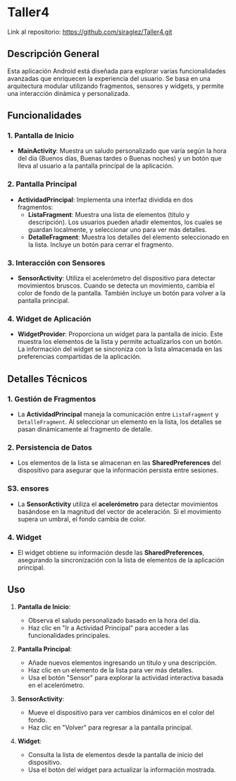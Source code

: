 # Taller4
 
Link al repositorio: https://github.com/siraglez/Taller4.git

## Descripción General

Esta aplicación Android está diseñada para explorar varias funcionalidades avanzadas que enriquecen la experiencia del usuario. Se basa en una arquitectura modular utilizando fragmentos, sensores y widgets, y permite una interacción dinámica y personalizada.

## Funcionalidades

### 1. Pantalla de Inicio
- **MainActivity**: Muestra un saludo personalizado que varía según la hora del día (Buenos días, Buenas tardes o Buenas noches) y un botón que lleva al usuario a la pantalla principal de la aplicación.

### 2. Pantalla Principal
- **ActividadPrincipal**: Implementa una interfaz dividida en dos fragmentos:
  - **ListaFragment**: Muestra una lista de elementos (título y descripción). Los usuarios pueden añadir elementos, los cuales se guardan localmente, y seleccionar uno para ver más detalles.
  - **DetalleFragment**: Muestra los detalles del elemento seleccionado en la lista. Incluye un botón para cerrar el fragmento.

### 3. Interacción con Sensores
- **SensorActivity**: Utiliza el acelerómetro del dispositivo para detectar movimientos bruscos. Cuando se detecta un movimiento, cambia el color de fondo de la pantalla. También incluye un botón para volver a la pantalla principal.

### 4. Widget de Aplicación
- **WidgetProvider**: Proporciona un widget para la pantalla de inicio. Este muestra los elementos de la lista y permite actualizarlos con un botón. La información del widget se sincroniza con la lista almacenada en las preferencias compartidas de la aplicación.

## Detalles Técnicos

### 1. Gestión de Fragmentos
- La **ActividadPrincipal** maneja la comunicación entre `ListaFragment` y `DetalleFragment`. Al seleccionar un elemento en la lista, los detalles se pasan dinámicamente al fragmento de detalle.

### 2. Persistencia de Datos
- Los elementos de la lista se almacenan en las **SharedPreferences** del dispositivo para asegurar que la información persista entre sesiones.

### S3. ensores
- La **SensorActivity** utiliza el **acelerómetro** para detectar movimientos basándose en la magnitud del vector de aceleración. Si el movimiento supera un umbral, el fondo cambia de color.

### 4. Widget
- El widget obtiene su información desde las **SharedPreferences**, asegurando la sincronización con la lista de elementos de la aplicación principal.

## Uso
1. **Pantalla de Inicio**:
   - Observa el saludo personalizado basado en la hora del día.
   - Haz clic en "Ir a Actividad Principal" para acceder a las funcionalidades principales.

2. **Pantalla Principal**:
   - Añade nuevos elementos ingresando un título y una descripción.
   - Haz clic en un elemento de la lista para ver más detalles.
   - Usa el botón "Sensor" para explorar la actividad interactiva basada en el acelerómetro.

3. **SensorActivity**:
   - Mueve el dispositivo para ver cambios dinámicos en el color del fondo.
   - Haz clic en "Volver" para regresar a la pantalla principal.

4. **Widget**:
   - Consulta la lista de elementos desde la pantalla de inicio del dispositivo.
   - Usa el botón del widget para actualizar la información mostrada.
